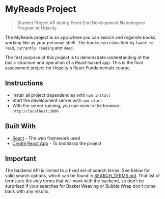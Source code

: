 # MyReads Project

> Student Project #5 during Front-End Development Nanodegree Program at Udacity.

The MyReads project is an app where you can search and organize books, working like as your personal shelf. The books can classified by I `want to read`, `currently reading` and `Read`.

The first purpose of this project is to demonstrate understanding of the basic structure and operation of a React-based app. This is the final assessment project for Udacity's React Fundamentals course.

## Instructions

* Install all project dependencies with `npm install`
* Start the development server with `npm start`
* With the server running, you can view in the browser: `http://localhost:3000`

## Built With

* [React](https://reactjs.org/) - The web framework used
* [Create React App](https://github.com/facebookincubator/create-react-app) - To bootstrap the project

## Important

The backend API is limited to a fixed set of search terms. See below for valid search options, which can be found in [SEARCH_TERMS.md](SEARCH_TERMS.md). That list of terms are the _only_ terms that will work with the backend, so don't be surprised if your searches for Basket Weaving or Bubble Wrap don't come back with any results.
